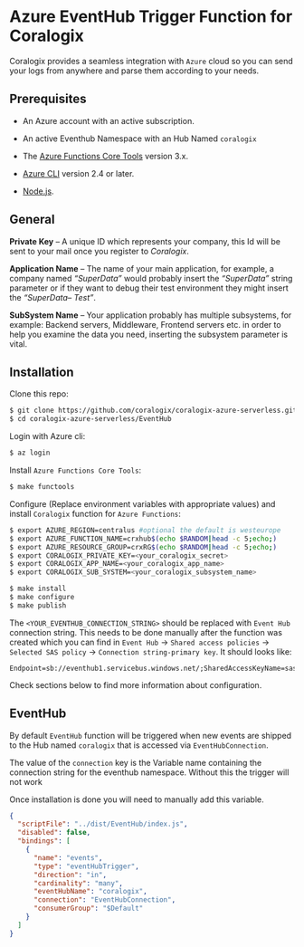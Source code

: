 # Azure EventHub Trigger Function for Coralogix

Coralogix provides a seamless integration with ``Azure`` cloud so you can send your logs from anywhere and parse them according to your needs.

## Prerequisites

* An Azure account with an active subscription.

* An active Eventhub Namespace with an Hub Named ``coralogix``

* The [Azure Functions Core Tools](https://docs.microsoft.com/en-us/azure/azure-functions/functions-run-local#v2) version 3.x.

* [Azure CLI](https://docs.microsoft.com/en-us/cli/azure/install-azure-cli) version 2.4 or later.

* [Node.js](https://nodejs.org/).

## General

**Private Key** – A unique ID which represents your company, this Id will be sent to your mail once you register to *Coralogix*.

**Application Name** – The name of your main application, for example, a company named *“SuperData”* would probably insert the *“SuperData”* string parameter or if they want to debug their test environment they might insert the *“SuperData– Test”*.

**SubSystem Name** – Your application probably has multiple subsystems, for example: Backend servers, Middleware, Frontend servers etc. in order to help you examine the data you need, inserting the subsystem parameter is vital.

## Installation

Clone this repo:

```bash
$ git clone https://github.com/coralogix/coralogix-azure-serverless.git
$ cd coralogix-azure-serverless/EventHub
```

Login with Azure cli:

```bash
$ az login
```

Install ``Azure Functions Core Tools``:

```bash
$ make functools
```

Configure (Replace environment variables with appropriate values) and install ``Coralogix`` function for ``Azure Functions``:

```bash
$ export AZURE_REGION=centralus #optional the default is westeurope
$ export AZURE_FUNCTION_NAME=crxhub$(echo $RANDOM|head -c 5;echo;)
$ export AZURE_RESOURCE_GROUP=crxRG$(echo $RANDOM|head -c 5;echo;)
$ export CORALOGIX_PRIVATE_KEY=<your_coralogix_secret>
$ export CORALOGIX_APP_NAME=<your_coralogix_app_name>
$ export CORALOGIX_SUB_SYSTEM=<your_coralogix_subsystem_name>

$ make install
$ make configure
$ make publish
```

The ``<YOUR_EVENTHUB_CONNECTION_STRING>`` should be replaced with ``Event Hub`` connection string.
This needs to be done manually after the function was created
which you can find in ``Event Hub`` -> ``Shared access policies`` -> ``Selected SAS policy`` -> ``Connection string-primary key``.
It should looks like:

```
Endpoint=sb://eventhub1.servicebus.windows.net/;SharedAccessKeyName=sas1;SharedAccessKey=TBAfq6...QLwrdeFFE=
```

Check sections below to find more information about configuration.

## EventHub

By default ``EventHub`` function will be triggered when new events are shipped to the Hub named 
``coralogix`` that is accessed via ``EventHubConnection``. 

The value of the ``connection`` key is the Variable name containing the connection string for the eventhub namespace.
Without this the trigger will not work

Once installation is done you will need to manually add this variable.

```json
{
  "scriptFile": "../dist/EventHub/index.js",
  "disabled": false,
  "bindings": [
    {
      "name": "events",
      "type": "eventHubTrigger",
      "direction": "in",
      "cardinality": "many",
      "eventHubName": "coralogix",
      "connection": "EventHubConnection",
      "consumerGroup": "$Default"
    }
  ]
}

```
